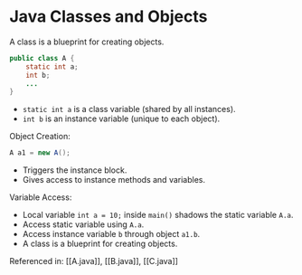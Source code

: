 # Java Classes and Objects

A class is a blueprint for creating objects.

```java
public class A {
    static int a;
    int b;
    ...
}
```

- `static int a` is a class variable (shared by all instances).
- `int b` is an instance variable (unique to each object).

Object Creation:

```java
A a1 = new A();
```

- Triggers the instance block.
- Gives access to instance methods and variables.

Variable Access:

- Local variable `int a = 10;` inside `main()` shadows the static variable `A.a`.
- Access static variable using `A.a`.
- Access instance variable `b` through object `a1.b`.
- A class is a blueprint for creating objects.

Referenced in: [[A.java]], [[B.java]], [[C.java]]